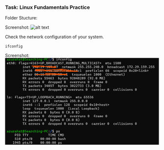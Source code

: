 ### Task: Linux Fundamentals Practice

Folder Stucture:

Screenshot:
    ![alt text](SS/folder.png)

Check the network configuration of your system.
   ```
   ifconfig
   ```
Screenshot:
    ![alt text](SS/ifconfig.png)